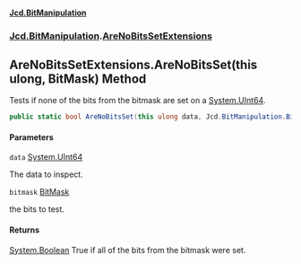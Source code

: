 #### [Jcd.BitManipulation](index.md 'index')
### [Jcd.BitManipulation](Jcd.BitManipulation.md 'Jcd.BitManipulation').[AreNoBitsSetExtensions](Jcd.BitManipulation.AreNoBitsSetExtensions.md 'Jcd.BitManipulation.AreNoBitsSetExtensions')

## AreNoBitsSetExtensions.AreNoBitsSet(this ulong, BitMask) Method

Tests if none of the bits from the bitmask are set on
a [System.UInt64](https://docs.microsoft.com/en-us/dotnet/api/System.UInt64 'System.UInt64').

```csharp
public static bool AreNoBitsSet(this ulong data, Jcd.BitManipulation.BitMask bitmask);
```
#### Parameters

<a name='Jcd.BitManipulation.AreNoBitsSetExtensions.AreNoBitsSet(thisulong,Jcd.BitManipulation.BitMask).data'></a>

`data` [System.UInt64](https://docs.microsoft.com/en-us/dotnet/api/System.UInt64 'System.UInt64')

The data to inspect.

<a name='Jcd.BitManipulation.AreNoBitsSetExtensions.AreNoBitsSet(thisulong,Jcd.BitManipulation.BitMask).bitmask'></a>

`bitmask` [BitMask](Jcd.BitManipulation.BitMask.md 'Jcd.BitManipulation.BitMask')

the bits to test.

#### Returns

[System.Boolean](https://docs.microsoft.com/en-us/dotnet/api/System.Boolean 'System.Boolean')
True if all of the bits from the bitmask were set.
